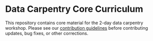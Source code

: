 Data Carpentry Core Curriculum
=============

This repository contains core material for the 2-day data carpentry workshop. Please see our [contribution guidelines](CONTRIBUTING.md) before contributing updates, bug fixes, or other corrections.
 
 
